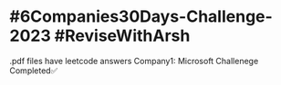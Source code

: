 # #6Companies30Days-Challenge-2023 #ReviseWithArsh 

.pdf files have leetcode answers
Company1: Microsoft Challenege Completed✅
